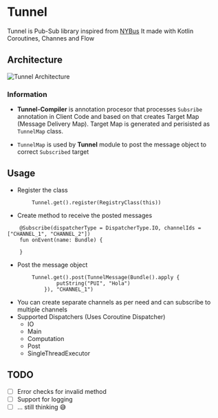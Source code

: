 # Tunnel

Tunnel is Pub-Sub library inspired from [NYBus](https://github.com/MindorksOpenSource/NYBus)
It made with Kotlin Coroutines, Channes and Flow

## Architecture 

![Tunnel Architecture](https://user-images.githubusercontent.com/24780524/91075553-e06eed80-e65b-11ea-8df3-8694db040cb3.png)

### Information

- **Tunnel-Compiler** is annotation procesor that processes `Subsribe` annotation in Client Code and based on that creates Target Map (Message Delivery Map).
Target Map is generated and perisisted as `TunnelMap` class.

- `TunnelMap` is used by **Tunnel** module to post the message object to correct `Subscribed` target


## Usage

- Register the class 
```
        Tunnel.get().register(RegistryClass(this))

```

- Create method to receive the posted messages
```
    @Subscribe(dispatcherType = DispatcherType.IO, channelIds = ["CHANNEL_1", "CHANNEL_2"])
    fun onEvent(name: Bundle) {
     
    }
```

- Post the message object 
```
        Tunnel.get().post(TunnelMessage(Bundle().apply {
                putString("PUI", "Hola")
            }), "CHANNEL_1")

```

- You can create separate channels as per need and can subscribe to multiple channels
- Supported Dispatchers  (Uses Coroutine Dispatcher)
  - IO
  - Main 
  - Computation 
  - Post
  - SingleThreadExecutor
  
  
 ## TODO
 - [ ] Error checks for invalid method
 - [ ] Support for logging
 - [ ] ... still thinking :sweat_smile:
